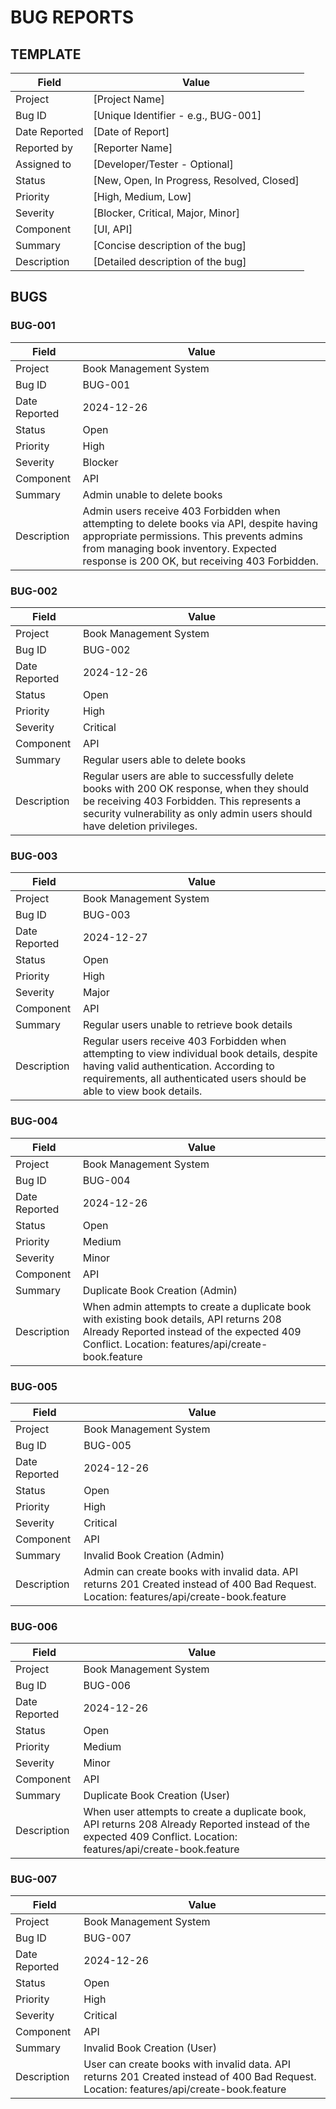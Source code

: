 # BUG REPORTS

## TEMPLATE

| Field         | Value                                      |
| ------------- | ------------------------------------------ |
| Project       | [Project Name]                             |
| Bug ID        | [Unique Identifier - e.g., BUG-001]        |
| Date Reported | [Date of Report]                           |
| Reported by   | [Reporter Name]                            |
| Assigned to   | [Developer/Tester - Optional]              |
| Status        | [New, Open, In Progress, Resolved, Closed] |
| Priority      | [High, Medium, Low]                        |
| Severity      | [Blocker, Critical, Major, Minor]          |
| Component     | [UI, API]                                  |
| Summary       | [Concise description of the bug]           |
| Description   | [Detailed description of the bug]          |

## BUGS

### BUG-001

| Field         | Value                                                                                                                                                                                                                           |
| ------------- | ------------------------------------------------------------------------------------------------------------------------------------------------------------------------------------------------------------------------------- |
| Project       | Book Management System                                                                                                                                                                                                          |
| Bug ID        | BUG-001                                                                                                                                                                                                                         |
| Date Reported | 2024-12-26                                                                                                                                                                                                                      |
| Status        | Open                                                                                                                                                                                                                            |
| Priority      | High                                                                                                                                                                                                                            |
| Severity      | Blocker                                                                                                                                                                                                                         |
| Component     | API                                                                                                                                                                                                                             |
| Summary       | Admin unable to delete books                                                                                                                                                                                                    |
| Description   | Admin users receive 403 Forbidden when attempting to delete books via API, despite having appropriate permissions. This prevents admins from managing book inventory. Expected response is 200 OK, but receiving 403 Forbidden. |

### BUG-002

| Field         | Value                                                                                                                                                                                                                |
| ------------- | -------------------------------------------------------------------------------------------------------------------------------------------------------------------------------------------------------------------- |
| Project       | Book Management System                                                                                                                                                                                               |
| Bug ID        | BUG-002                                                                                                                                                                                                              |
| Date Reported | 2024-12-26                                                                                                                                                                                                           |
| Status        | Open                                                                                                                                                                                                                 |
| Priority      | High                                                                                                                                                                                                                 |
| Severity      | Critical                                                                                                                                                                                                             |
| Component     | API                                                                                                                                                                                                                  |
| Summary       | Regular users able to delete books                                                                                                                                                                                   |
| Description   | Regular users are able to successfully delete books with 200 OK response, when they should be receiving 403 Forbidden. This represents a security vulnerability as only admin users should have deletion privileges. |

### BUG-003

| Field         | Value                                                                                                                                                                                                             |
| ------------- | ----------------------------------------------------------------------------------------------------------------------------------------------------------------------------------------------------------------- |
| Project       | Book Management System                                                                                                                                                                                            |
| Bug ID        | BUG-003                                                                                                                                                                                                           |
| Date Reported | 2024-12-27                                                                                                                                                                                                        |
| Status        | Open                                                                                                                                                                                                              |
| Priority      | High                                                                                                                                                                                                              |
| Severity      | Major                                                                                                                                                                                                             |
| Component     | API                                                                                                                                                                                                               |
| Summary       | Regular users unable to retrieve book details                                                                                                                                                                     |
| Description   | Regular users receive 403 Forbidden when attempting to view individual book details, despite having valid authentication. According to requirements, all authenticated users should be able to view book details. |

### BUG-004

| Field         | Value                                                                                                                                                                                        |
| ------------- | -------------------------------------------------------------------------------------------------------------------------------------------------------------------------------------------- |
| Project       | Book Management System                                                                                                                                                                       |
| Bug ID        | BUG-004                                                                                                                                                                                      |
| Date Reported | 2024-12-26                                                                                                                                                                                   |
| Status        | Open                                                                                                                                                                                         |
| Priority      | Medium                                                                                                                                                                                       |
| Severity      | Minor                                                                                                                                                                                        |
| Component     | API                                                                                                                                                                                          |
| Summary       | Duplicate Book Creation (Admin)                                                                                                                                                              |
| Description   | When admin attempts to create a duplicate book with existing book details, API returns 208 Already Reported instead of the expected 409 Conflict. Location: features/api/create-book.feature |

### BUG-005

| Field         | Value                                                                                                                                    |
| ------------- | ---------------------------------------------------------------------------------------------------------------------------------------- |
| Project       | Book Management System                                                                                                                   |
| Bug ID        | BUG-005                                                                                                                                  |
| Date Reported | 2024-12-26                                                                                                                               |
| Status        | Open                                                                                                                                     |
| Priority      | High                                                                                                                                     |
| Severity      | Critical                                                                                                                                 |
| Component     | API                                                                                                                                      |
| Summary       | Invalid Book Creation (Admin)                                                                                                            |
| Description   | Admin can create books with invalid data. API returns 201 Created instead of 400 Bad Request. Location: features/api/create-book.feature |

### BUG-006

| Field         | Value                                                                                                                                                            |
| ------------- | ---------------------------------------------------------------------------------------------------------------------------------------------------------------- |
| Project       | Book Management System                                                                                                                                           |
| Bug ID        | BUG-006                                                                                                                                                          |
| Date Reported | 2024-12-26                                                                                                                                                       |
| Status        | Open                                                                                                                                                             |
| Priority      | Medium                                                                                                                                                           |
| Severity      | Minor                                                                                                                                                            |
| Component     | API                                                                                                                                                              |
| Summary       | Duplicate Book Creation (User)                                                                                                                                   |
| Description   | When user attempts to create a duplicate book, API returns 208 Already Reported instead of the expected 409 Conflict. Location: features/api/create-book.feature |

### BUG-007

| Field         | Value                                                                                                                                   |
| ------------- | --------------------------------------------------------------------------------------------------------------------------------------- |
| Project       | Book Management System                                                                                                                  |
| Bug ID        | BUG-007                                                                                                                                 |
| Date Reported | 2024-12-26                                                                                                                              |
| Status        | Open                                                                                                                                    |
| Priority      | High                                                                                                                                    |
| Severity      | Critical                                                                                                                                |
| Component     | API                                                                                                                                     |
| Summary       | Invalid Book Creation (User)                                                                                                            |
| Description   | User can create books with invalid data. API returns 201 Created instead of 400 Bad Request. Location: features/api/create-book.feature |
